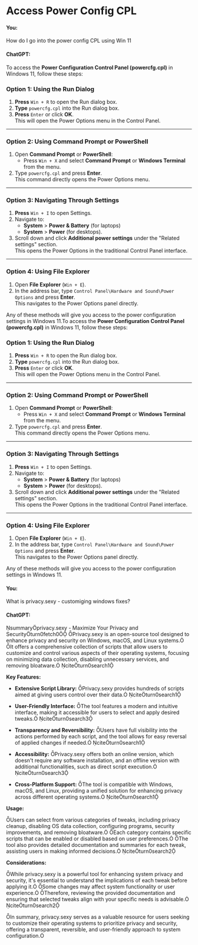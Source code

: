 # Access Power Config CPL

#### You:
How do I go into the power config CPL using Win 11

#### ChatGPT:
To access the **Power Configuration Control Panel (powercfg.cpl)** in Windows 11, follow these steps:

### Option 1: Using the Run Dialog

1. **Press** `Win + R` to open the Run dialog box.
2. **Type** `powercfg.cpl` into the Run dialog box.
3. **Press** `Enter` or click **OK**.\
   This will open the Power Options menu in the Control Panel.

---

### Option 2: Using Command Prompt or PowerShell

1. Open **Command Prompt** or **PowerShell**:
   - Press `Win + X` and select **Command Prompt** or **Windows Terminal** from the menu.
2. Type `powercfg.cpl` and press **Enter**.\
   This command directly opens the Power Options menu.

---

### Option 3: Navigating Through Settings

1. **Press** `Win + I` to open Settings.
2. Navigate to:
   - **System** > **Power & Battery** (for laptops)
   - **System** > **Power** (for desktops).
3. Scroll down and click **Additional power settings** under the "Related settings" section.\
   This opens the Power Options in the traditional Control Panel interface.

---

### Option 4: Using File Explorer

1. Open **File Explorer** (`Win + E`).
2. In the address bar, type `Control Panel\Hardware and Sound\Power Options` and press **Enter**.\
   This navigates to the Power Options panel directly.

Any of these methods will give you access to the power configuration settings in Windows 11.To access the **Power Configuration Control Panel (powercfg.cpl)** in Windows 11, follow these steps:

### Option 1: Using the Run Dialog

1. **Press** `Win + R` to open the Run dialog box.
2. **Type** `powercfg.cpl` into the Run dialog box.
3. **Press** `Enter` or click **OK**.\
   This will open the Power Options menu in the Control Panel.

---

### Option 2: Using Command Prompt or PowerShell

1. Open **Command Prompt** or **PowerShell**:
   - Press `Win + X` and select **Command Prompt** or **Windows Terminal** from the menu.
2. Type `powercfg.cpl` and press **Enter**.\
   This command directly opens the Power Options menu.

---

### Option 3: Navigating Through Settings

1. **Press** `Win + I` to open Settings.
2. Navigate to:
   - **System** > **Power & Battery** (for laptops)
   - **System** > **Power** (for desktops).
3. Scroll down and click **Additional power settings** under the "Related settings" section.\
   This opens the Power Options in the traditional Control Panel interface.

---

### Option 4: Using File Explorer

1. Open **File Explorer** (`Win + E`).
2. In the address bar, type `Control Panel\Hardware and Sound\Power Options` and press **Enter**.\
   This navigates to the Power Options panel directly.

Any of these methods will give you access to the power configuration settings in Windows 11.


#### You:
What is privacy.sexy - customiging windows fixes? 

#### ChatGPT:
summaryprivacy.sexy - Maximize Your Privacy and Securityturn0fetch0
Privacy.sexy is an open-source tool designed to enhance privacy and security on Windows, macOS, and Linux systems. It offers a comprehensive collection of scripts that allow users to customize and control various aspects of their operating systems, focusing on minimizing data collection, disabling unnecessary services, and removing bloatware. citeturn0search1

**Key Features:**

- **Extensive Script Library:** Privacy.sexy provides hundreds of scripts aimed at giving users control over their data. citeturn0search1

- **User-Friendly Interface:** The tool features a modern and intuitive interface, making it accessible for users to select and apply desired tweaks. citeturn0search3

- **Transparency and Reversibility:** Users have full visibility into the actions performed by each script, and the tool allows for easy reversal of applied changes if needed. citeturn0search1

- **Accessibility:** Privacy.sexy offers both an online version, which doesn't require any software installation, and an offline version with additional functionalities, such as direct script execution. citeturn0search3

- **Cross-Platform Support:** The tool is compatible with Windows, macOS, and Linux, providing a unified solution for enhancing privacy across different operating systems. citeturn0search1

**Usage:**

Users can select from various categories of tweaks, including privacy cleanup, disabling OS data collection, configuring programs, security improvements, and removing bloatware. Each category contains specific scripts that can be enabled or disabled based on user preferences. The tool also provides detailed documentation and summaries for each tweak, assisting users in making informed decisions. citeturn0search2

**Considerations:**

While privacy.sexy is a powerful tool for enhancing system privacy and security, it's essential to understand the implications of each tweak before applying it. Some changes may affect system functionality or user experience. Therefore, reviewing the provided documentation and ensuring that selected tweaks align with your specific needs is advisable. citeturn0search2

In summary, privacy.sexy serves as a valuable resource for users seeking to customize their operating systems to prioritize privacy and security, offering a transparent, reversible, and user-friendly approach to system configuration.
